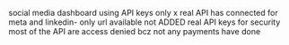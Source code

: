 social media dashboard
using API keys
only x real API has connected 
for meta and linkedin- only url available not ADDED real API keys for security
most of the API are access denied bcz not any payments have done

